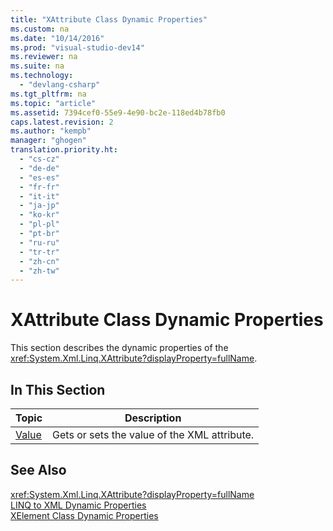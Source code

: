 ```yaml
---
title: "XAttribute Class Dynamic Properties"
ms.custom: na
ms.date: "10/14/2016"
ms.prod: "visual-studio-dev14"
ms.reviewer: na
ms.suite: na
ms.technology: 
  - "devlang-csharp"
ms.tgt_pltfrm: na
ms.topic: "article"
ms.assetid: 7394cef0-55e9-4e90-bc2e-118ed4b78fb0
caps.latest.revision: 2
ms.author: "kempb"
manager: "ghogen"
translation.priority.ht: 
  - "cs-cz"
  - "de-de"
  - "es-es"
  - "fr-fr"
  - "it-it"
  - "ja-jp"
  - "ko-kr"
  - "pl-pl"
  - "pt-br"
  - "ru-ru"
  - "tr-tr"
  - "zh-cn"
  - "zh-tw"
---
```

# XAttribute Class Dynamic Properties
This section describes the dynamic properties of the <xref:System.Xml.Linq.XAttribute?displayProperty=fullName>.  
  
## In This Section  
  
|Topic|Description|  
|-----------|-----------------|  
|[Value](../designers/value--xattribute-dynamic-property-.md)|Gets or sets the value of the XML attribute.|  
  
## See Also  
 <xref:System.Xml.Linq.XAttribute?displayProperty=fullName>   
 [LINQ to XML Dynamic Properties](../designers/linq-to-xml-dynamic-properties.md)   
 [XElement Class Dynamic Properties](../designers/xelement-class-dynamic-properties.md)